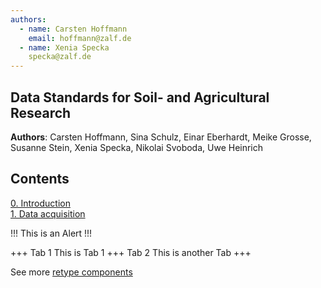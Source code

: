 ```yaml
---
authors:
  - name: Carsten Hoffmann
    email: hoffmann@zalf.de    
  - name: Xenia Specka
    specka@zalf.de
---
```


## Data Standards for Soil- and Agricultural Research

**Authors**: Carsten Hoffmann, Sina Schulz, Einar Eberhardt, Meike Grosse, Susanne Stein, Xenia Specka, Nikolai Svoboda, 
Uwe Heinrich


## Contents

[0. Introduction](0_introduction.md) <br>
[1. Data acquisition](1_data_acquisition.md) 



!!!
This is an Alert
!!!

+++ Tab 1
This is Tab 1
+++ Tab 2
This is another Tab
+++

See more [retype components](https://retype.com/components/)